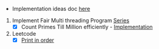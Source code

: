 - Implementation ideas doc [here](https://raw.githubusercontent.com/lucifercr07/multithreading/main/src/main/java/org/example/arpit/concurrency/temp-artifact/Hands%20on%20Resources.md)
1. Implement Fair Multi threading Program [Series](https://www.youtube.com/watch?v=2PjlaUnrAMQ&list=PLsdq-3Z1EPT3VjDhjMb5yBsgn0wn2-fjp&index=1&pp=iAQB)
	- [x] Count Primes Till Million efficiently  - [Implementation](https://github.com/lucifercr07/multithreading/blob/main/src/main/java/org/example/arpit/concurrency/CountPrimeTillMillion.java)
2. Leetcode
	- [x]  [Print in order](https://leetcode.com/problems/print-in-order/description/)
